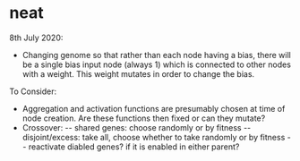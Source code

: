 # neat

8th July 2020:
- Changing genome so that rather than each node having
a bias, there will be a single bias input node (always 1)
which is connected to other nodes with a weight. This weight
mutates in order to change the bias.

To Consider:
- Aggregation and activation functions are presumably
chosen at time of node creation. Are these functions
then fixed or can they mutate? 
- Crossover:
-- shared genes: choose randomly or by fitness
-- disjoint/excess: take all, choose whether to take randomly or by fitness
-- reactivate diabled genes? if it is enabled in either parent?
